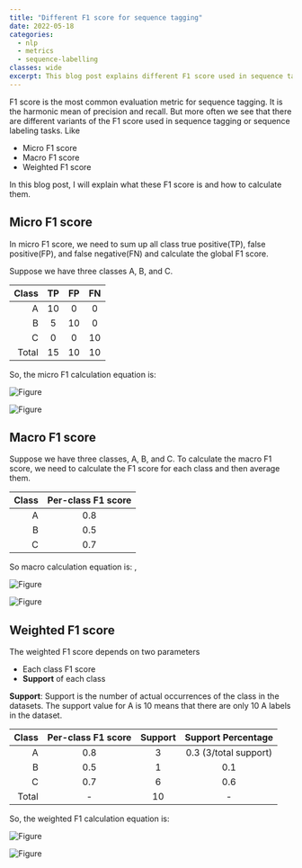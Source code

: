 ```yaml
---
title: "Different F1 score for sequence tagging"
date: 2022-05-18
categories:
  - nlp
  - metrics
  - sequence-labelling
classes: wide
excerpt: This blog post explains different F1 score used in sequence tagging.
---
```


F1 score is the most common evaluation metric for sequence tagging. It is the harmonic mean of precision and recall. But more often we see that there are different variants of the F1 score used in sequence tagging or sequence labeling tasks. Like

- Micro F1 score
- Macro F1 score
- Weighted F1 score

In this blog post, I will explain what these F1 score is and how to calculate them.

## Micro F1 score

In micro F1 score, we need to sum up all class true positive(TP), false positive(FP), and false negative(FN) and calculate the global F1 score.

Suppose we have three classes A, B, and C. 

| Class | TP | FP | FN |
|------:|:---:|:---:|:---:|
| A     | 10  | 0  | 0  |
| B     | 5   | 10 | 0  |
| C     | 0   | 0  | 10 |
| Total | 15  | 10 | 10 |

So, the micro F1 calculation equation is:

![Figure](https://latex.codecogs.com/png.image?\dpi{110}&space;\bg_white&space;F1(micro)=\frac{2TP}{2TP+FP+FN})


![Figure](https://latex.codecogs.com/png.image?\dpi{110}&space;\bg_white&space;F1(micro)=\frac{30}{30+10+10}=0.6)

## Macro F1 score
Suppose we have three classes, A, B, and C. To calculate the macro F1 score, we need to calculate the F1 score for each class and then average them.

| Class | Per-class F1 score |
|------:|:------------------:|
| A     | 0.8                |
| B     | 0.5                |
| C     | 0.7                |

So macro calculation equation is: ,

![Figure](https://latex.codecogs.com/png.image?\dpi{110}&space;\bg_white&space;F1(macro)=\frac{A+B+C}{3})

![Figure](https://latex.codecogs.com/png.image?\dpi{110}&space;\bg_white&space;F1(macro)=\frac{0.8+0.5+0.7}{3}=0.66)


## Weighted F1 score
The weighted F1 score depends on two parameters

- Each class F1 score
- __Support__ of each class

__Support__: Support is the number of actual occurrences of the class in the datasets. The support value for A is 10 means that there are only 10 A labels in the dataset.


| Class | Per-class F1 score | Support | Support Percentage |
|------:|:------------------:|:-------:|:-----------------:|
| A     | 0.8                | 3      | 0.3 (3/total support)                |
| B     | 0.5                | 1       | 0.1                |
| C     | 0.7                | 6      | 0.6                |
|Total | -                | 10      | -                |

So, the weighted F1 calculation equation is:

![Figure](https://latex.codecogs.com/png.image?\dpi{110}&space;\bg_white&space;F1(weighted)={A}\times{0.3}+{B}\times{0.1}+{C}\times{0.6})

![Figure](https://latex.codecogs.com/png.image?\dpi{110}&space;\bg_white&space;F1(weighted)={0.8}\times{0.3}+{0.5}\times{0.1}+{0.7}\times{0.6}=0.71)


